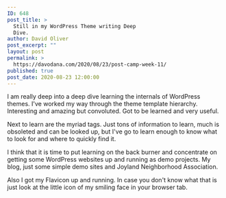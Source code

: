 ```yaml
---
ID: 648
post_title: >
  Still in my WordPress Theme writing Deep
  Dive.
author: David Oliver
post_excerpt: ""
layout: post
permalink: >
  https://davodana.com/2020/08/23/post-camp-week-11/
published: true
post_date: 2020-08-23 12:00:00
---
```

<!-- wp:paragraph {"dropCap":true} -->
<p class="has-drop-cap">I am really deep into a deep dive learning the internals of WordPress themes. I've worked my way through the theme template hierarchy. Interesting and amazing but convoluted. Got to be learned and very useful.</p>
<!-- /wp:paragraph -->

<!-- wp:paragraph -->
<p>Next to learn are the myriad tags. Just tons of information to learn, much is obsoleted and can be looked up, but I've go to learn enough to know what to look for and where to quickly find it.</p>
<!-- /wp:paragraph -->

<!-- wp:paragraph -->
<p>I think that it is time to put learning on the back burner and concentrate on getting some WordPress websites up and running as demo projects. My blog, just some simple demo sites and Joyland Neighborhood Association.</p>
<!-- /wp:paragraph -->

<!-- wp:paragraph -->
<p>Also I got my Flavicon up and running. In case you don't know what that is just look at the little icon of my smiling face in your browser tab.</p>
<!-- /wp:paragraph -->